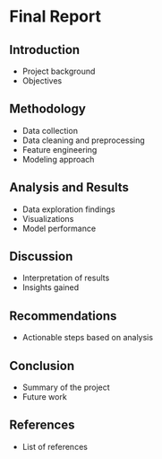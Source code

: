 # Final Report

## Introduction
- Project background
- Objectives

## Methodology
- Data collection
- Data cleaning and preprocessing
- Feature engineering
- Modeling approach

## Analysis and Results
- Data exploration findings
- Visualizations
- Model performance

## Discussion
- Interpretation of results
- Insights gained

## Recommendations
- Actionable steps based on analysis

## Conclusion
- Summary of the project
- Future work

## References
- List of references
